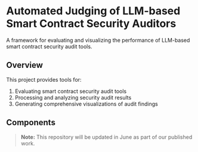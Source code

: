 # Automated Judging of LLM-based Smart Contract Security Auditors

A framework for evaluating and visualizing the performance of LLM-based smart contract security audit tools.

## Overview

This project provides tools for:

1. Evaluating smart contract security audit tools
2. Processing and analyzing security audit results
3. Generating comprehensive visualizations of audit findings

## Components


> **Note:** This repository will be updated in June as part of our published work.